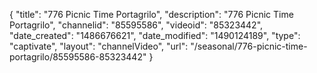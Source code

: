 {
    "title": "776 Picnic Time Portagrilo",
    "description": "776 Picnic Time Portagrilo",
    "channelid": "85595586",
    "videoid": "85323442",
    "date_created": "1486676621",
    "date_modified": "1490124189",
    "type": "captivate",
    "layout": "channelVideo",
    "url": "\/seasonal\/776-picnic-time-portagrilo\/85595586-85323442"
}